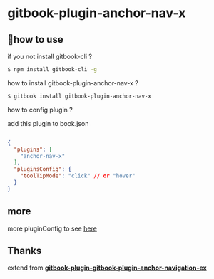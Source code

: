 # gitbook-plugin-anchor-nav-x

## how to use

if you not install gitbook-cli ?

```bash
$ npm install gitbook-cli -g 
```

how to install gitbook-plugin-anchor-nav-x ?

```bash
$ gitbook install gitbook-plugin-anchor-nav-x
```

how to config plugin ?

add this plugin to book.json

```json

{
  "plugins": [
    "anchor-nav-x"
  ],
  "pluginsConfig": {
    "toolTipMode": "click" // or "hover"
  }
}
```

## more
more pluginConfig to see [here](https://github.com/zq99299/gitbook-plugin-anchor-navigation-ex/blob/master/doc/config.md)

## Thanks

extend from [**gitbook-plugin-gitbook-plugin-anchor-navigation-ex**](https://github.com/zq99299/gitbook-plugin-anchor-navigation-ex)
